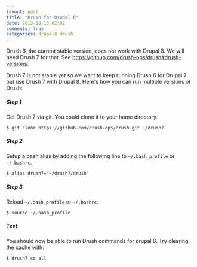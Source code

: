 ```yaml
---
layout: post
title: "Drush for Drupal 8"
date: 2013-10-15 02:02
comments: true
categories: drupal8 drush
---
```


Drush 6, the current stable version, does not work with Drupal 8. We will need Drush 7 for that. See https://github.com/drush-ops/drush#drush-versions.

Drush 7 is not stable yet so we want to keep running Drush 6 for Drupal 7 but use Drush 7 with Drupal 8. Here's how you can run multiple versions of Drush:

##### Step 1
Get Drush 7 via git. You could clone it to your home directory.
```
$ git clone https://github.com/drush-ops/drush.git ~/drush7
```

##### Step 2
Setup a bash alias by adding the following line to `~/.bash_profile` or `~/.bashrc`.
```
$ alias drush7='~/drush7/drush'
```

##### Step 3
Reload `~/.bash_profile` or `~/.bashrc`.
```
$ source ~/.bash_profile
```

##### Test
You should now be able to run Drush commands for drupal 8. Try clearing the cache with:
```
$ drush7 cc all
```

